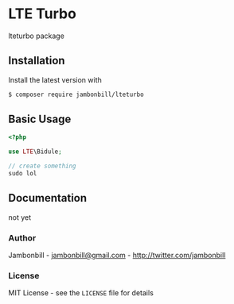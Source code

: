 # LTE Turbo
lteturbo package

## Installation

Install the latest version with

```bash
$ composer require jambonbill/lteturbo
```

## Basic Usage

```php
<?php

use LTE\Bidule;

// create something
sudo lol
```

## Documentation

not yet


### Author

Jambonbill - <jambonbill@gmail.com> - <http://twitter.com/jambonbill><br />

### License

MIT License - see the `LICENSE` file for details
